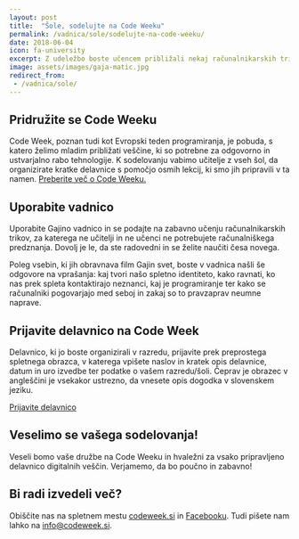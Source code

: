 ```yaml
---
layout: post
title:  "Šole, sodelujte na Code Weeku"
permalink: /vadnica/sole/sodelujte-na-code-weeku/
date: 2018-06-04
icon: fa-university
excerpt: Z udeležbo boste učencem približali nekaj računalnikarskih trikov in jim pomagali pri odgovorni rabi interneta.
image: assets/images/gaja-matic.jpg
redirect_from:
 - /vadnica/sole/
---
```


## Pridružite se Code Weeku
Code Week, poznan tudi kot Evropski teden programiranja, je pobuda, s katero želimo mladim približati veščine, ki so potrebne za odgovorno in ustvarjalno rabo tehnologije. K sodelovanju vabimo učitelje z vseh šol, da organizirate kratke delavnice s pomočjo osmih lekcij, ki smo jih pripravili v ta namen. <a href="http://codeweek.si/" target="blank">Preberite več o Code Weeku.</a>

## Uporabite vadnico
Uporabite Gajino vadnico in se podajte na zabavno učenju računalnikarskih trikov, za katerega ne učitelji in ne učenci ne potrebujete računalniškega predznanja. Dovolj je le, da ste radovedni in se želite naučiti česa novega.
 
Poleg vsebin, ki jih obravnava film Gajin svet, boste v vadnica našli še odgovore na vprašanja: kaj tvori našo spletno identiteto, kako ravnati, ko nas prek spleta kontaktirajo neznanci, kaj je programiranje ter kako se računalniki pogovarjajo med seboj in zakaj so to pravzaprav neumne naprave.

## Prijavite delavnico na Code Week
Delavnico, ki jo boste organizirali v razredu, prijavite prek preprostega spletnega obrazca, v katerega vpišete naslov in kratek opis delavnice, datum in uro izvedbe ter podatke o vašem razredu/šoli. Čeprav je obrazec v angleščini je vsekakor ustrezno, da vnesete opis dogodka v slovenskem jeziku.

<a href="http://events.codeweek.eu/login/?next=/add/" target="_blank" class="btn btn-primary">Prijavite delavnico</a>
 
## Veselimo se vašega sodelovanja!
Veseli bomo vaše družbe na Code Weeku in hvaležni za vsako pripravljeno delavnico digitalnih veščin. Verjamemo, da bo poučno in zabavno!
 
## Bi radi izvedeli več?
Obiščite nas na spletnem mestu <a href="http://codeweek.si/" target="blank">codeweek.si</a> in <a href="https://www.facebook.com/codeweek.si/" target="blank">Facebooku</a>. Tudi pišete nam lahko na <a href="mailto:name@email.com">info@codeweek.si</a>.

